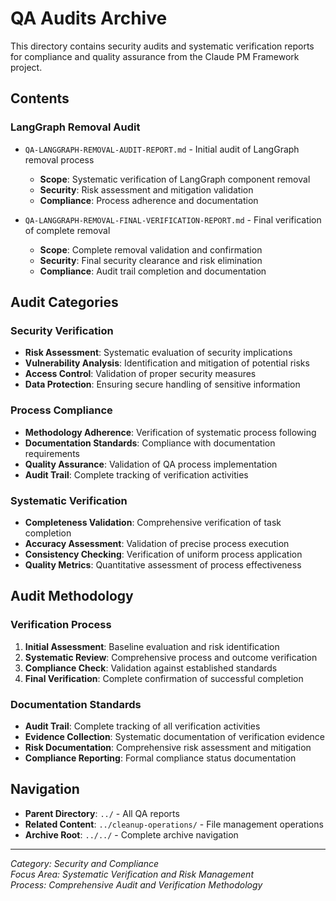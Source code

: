 # QA Audits Archive

This directory contains security audits and systematic verification reports for compliance and quality assurance from the Claude PM Framework project.

## Contents

### LangGraph Removal Audit
- `QA-LANGGRAPH-REMOVAL-AUDIT-REPORT.md` - Initial audit of LangGraph removal process
  - **Scope**: Systematic verification of LangGraph component removal
  - **Security**: Risk assessment and mitigation validation
  - **Compliance**: Process adherence and documentation

- `QA-LANGGRAPH-REMOVAL-FINAL-VERIFICATION-REPORT.md` - Final verification of complete removal
  - **Scope**: Complete removal validation and confirmation
  - **Security**: Final security clearance and risk elimination
  - **Compliance**: Audit trail completion and documentation

## Audit Categories

### Security Verification
- **Risk Assessment**: Systematic evaluation of security implications
- **Vulnerability Analysis**: Identification and mitigation of potential risks
- **Access Control**: Validation of proper security measures
- **Data Protection**: Ensuring secure handling of sensitive information

### Process Compliance
- **Methodology Adherence**: Verification of systematic process following
- **Documentation Standards**: Compliance with documentation requirements
- **Quality Assurance**: Validation of QA process implementation
- **Audit Trail**: Complete tracking of verification activities

### Systematic Verification
- **Completeness Validation**: Comprehensive verification of task completion
- **Accuracy Assessment**: Validation of precise process execution
- **Consistency Checking**: Verification of uniform process application
- **Quality Metrics**: Quantitative assessment of process effectiveness

## Audit Methodology

### Verification Process
1. **Initial Assessment**: Baseline evaluation and risk identification
2. **Systematic Review**: Comprehensive process and outcome verification
3. **Compliance Check**: Validation against established standards
4. **Final Verification**: Complete confirmation of successful completion

### Documentation Standards
- **Audit Trail**: Complete tracking of all verification activities
- **Evidence Collection**: Systematic documentation of verification evidence
- **Risk Documentation**: Comprehensive risk assessment and mitigation
- **Compliance Reporting**: Formal compliance status documentation

## Navigation
- **Parent Directory**: `../` - All QA reports
- **Related Content**: `../cleanup-operations/` - File management operations
- **Archive Root**: `../../` - Complete archive navigation

---
*Category: Security and Compliance*  
*Focus Area: Systematic Verification and Risk Management*  
*Process: Comprehensive Audit and Verification Methodology*